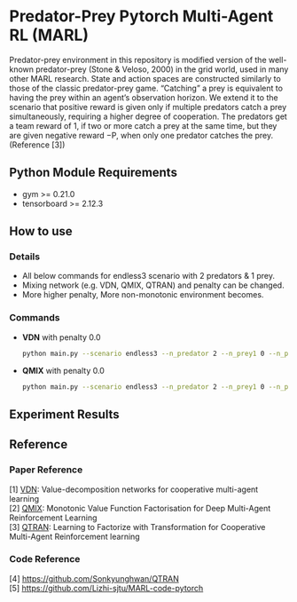 Predator-Prey Pytorch Multi-Agent RL (MARL)
==============

Predator-prey environment in this repository is modified version of the well-known predator-prey (Stone & Veloso, 2000) in the grid world, used in many other MARL research. State and action spaces are constructed similarly to those of the classic predator-prey game. “Catching” a prey is equivalent to having the prey within an agent’s observation horizon. We extend it to the scenario that positive reward is given only if multiple predators catch a prey simultaneously, requiring a higher degree of cooperation. The predators get a team reward of 1, if two or more catch a prey at the same time, but they are given negative reward −P, when only one predator catches the prey. (Reference [3])


Python Module Requirements
-----

* gym >= 0.21.0
* tensorboard >= 2.12.3


How to use
-----

### Details

- All below commands for endless3 scenario with 2 predators & 1 prey.
- Mixing network (e.g. VDN, QMIX, QTRAN) and penalty can be changed.
- More higher penalty, More non-monotonic environment becomes.   

### Commands

* **VDN** with penalty 0.0
    ```bash
    python main.py --scenario endless3 --n_predator 2 --n_prey1 0 --n_prey2 1 --n_prey 1 --map_size 5 --train --training_step 3000000 --epsilon_decay_steps 1000000 --testing_step 10000 --max_step 100 --memory_size 300000 --df 0.99 --eval_episode 100 --agent_network rnn --mixing_network vdn --lr 5e-4 --seed 0 --penalty 0 --add_last_action --add_agent_id
    ```

* **QMIX** with penalty 0.0
    ```bash
    python main.py --scenario endless3 --n_predator 2 --n_prey1 0 --n_prey2 1 --n_prey 1 --map_size 5 --train --training_step 3000000 --epsilon_decay_steps 1000000 --testing_step 10000 --max_step 100 --memory_size 300000 --df 0.99 --eval_episode 100 --agent_network rnn --mixing_network qmix --lr 5e-4 --seed 0 --penalty 0 --add_last_action --add_agent_id
    ```


Experiment Results
-----


Reference
-----

### Paper Reference

[1] [VDN](https://arxiv.org/pdf/1706.05296.pdf): Value-decomposition networks for cooperative multi-agent learning   
[2] [QMIX](https://www.jmlr.org/papers/volume21/20-081/20-081.pdf): Monotonic Value Function Factorisation for Deep
Multi-Agent Reinforcement Learning   
[3] [QTRAN](http://proceedings.mlr.press/v97/son19a/son19a.pdf): Learning to Factorize with Transformation for
Cooperative Multi-Agent Reinforcement learning   

### Code Reference

[4] https://github.com/Sonkyunghwan/QTRAN   
[5] https://github.com/Lizhi-sjtu/MARL-code-pytorch   